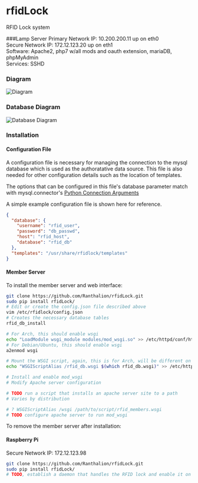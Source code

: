 # rfidLock
RFID Lock system

###Lamp Server
Primary Network IP: 10.200.200.11 up on eth0   
Secure Network IP: 172.12.123.20 up on eth1   
Software: Apache2, php7 w/all mods and oauth extension, mariaDB, phpMyAdmin   
Services: SSHD   

### Diagram
![Diagram](https://github.com/Ranthalion/rfidLock/blob/master/rfidLockDiagram.png "Diagram")

### Database Diagram
![Database Diagram](https://github.com/Ranthalion/rfidLock/blob/master/databaseDiagram.png "Database Diagram")

### Installation

#### Configuration File

A configuration file is necessary for managing the connection to the mysql 
database which is used as the authoratative data source. This file is also 
needed for other configuration details such as the location of templates.

The options that can be configured in this file's database parameter match with mysql.connector's 
[Python Connection Arguments](https://dev.mysql.com/doc/connector-python/en/connector-python-connectargs.html)

A simple example configuration file is shown here for reference.

```json
{
  "database": {
    "username": "rfid_user",
    "password": "db_passwd",
    "host": "rfid_host",
    "database": "rfid_db"
  },
  "templates": "/usr/share/rfidlock/templates"
}
```

#### Member Server

To install the member server and web interface:

```bash
git clone https://github.com/Ranthalion/rfidLock.git
sudo pip install rfidLock/
# Edit or create the config.json file described above
vim /etc/rfidlock/config.json
# Creates the necessary database tables
rfid_db_install

# For Arch, this should enable wsgi
echo "LoadModule wsgi_module modules/mod_wsgi.so" >> /etc/httpd/conf/httpd.conf
# For Debian/Ubuntu, this should enable wsgi
a2enmod wsgi

# Mount the WSGI script, again, this is for Arch, will be different on other distros
echo "WSGIScriptAlias /rfid_db.wsgi $(which rfid_db.wsgi)" >> /etc/httpd/conf/httpd.conf

# Install and enable mod_wsgi
# Modify Apache server configuration

# TODO run a script that installs an apache server site to a path
# Varies by distribution

# ? WSGIScriptAlias /wsgi /path/to/script/rfid_members.wsgi
# TODO configure apache server to run mod_wsgi
```

To remove the member server after installation:


#### Raspberry Pi
Secure Network IP: 172.12.123.98
```bash
git clone https://github.com/Ranthalion/rfidLock.git
sudo pip install rfidLock/
# TODO, establish a daemon that handles the RFID lock and enable it on start-up
```

